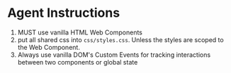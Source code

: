 # Agent Instructions

1. MUST use vanilla HTML Web Components
2. put all shared css into `css/styles.css`. Unless the styles are scoped to the Web Component.
3. Always use vanilla DOM's Custom Events for tracking interactions between two components or global state
